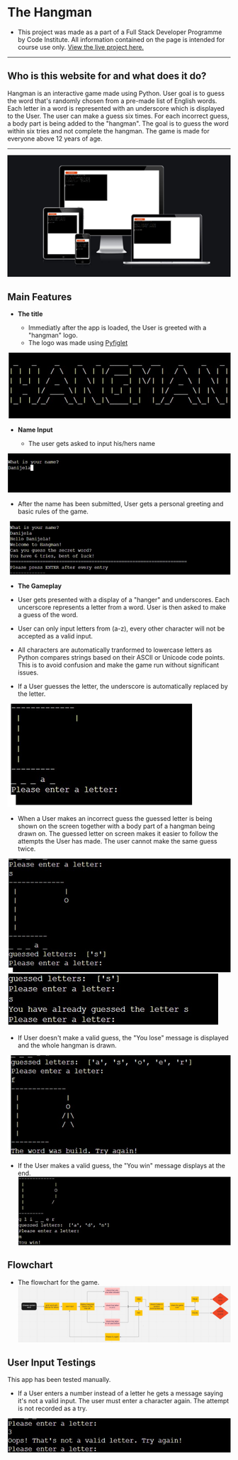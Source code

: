 # The Hangman
- This project was made as a part of a Full Stack Developer Programme by Code Institute. All information contained on the page is intended for course use only.
[View the live project here.](https://the-hangman-x.herokuapp.com/)
-----
## Who is this website for and what does it do? 

Hangman is an interactive game made using Python. User goal is to guess the word that's randomly chosen from a pre-made list of English words. Each letter in a word is represented with an underscore which is displayed to the User. The user can make a guess six times. For each incorrect guess, a body part is being added to the "hangman". The goal is to guess the word within six tries and not complete the hangman. The game is made for everyone above 12 years of age. 

-----
![App Screenshot](wireframes/images/responsive.jpg)
## Main Features
- __The title__

    - Immediatly after the app is loaded, the User is greeted with a "hangman" logo.
    - The logo was made using [Pyfiglet](https://pypi.org/project/pyfiglet/0.7/)

![App Screenshot](wireframes/images/logo.jpg)

- __Name Input__

  - The user gets asked to input his/hers name

![App Screenshot](wireframes/images/name.jpg)

  - After the name has been submitted, User gets a personal greeting and basic rules of the game.
  
![App Screenshot](wireframes/images/name-2.jpg)

- __The Gameplay__

 - User gets presented with a display of a "hanger" and underscores. Each uncerscore represents a letter from a word. User is then asked to make a guess of the word.
 - User can only input letters from (a-z), every other character will not be accepted as a valid input.
 - All characters are automatically tranformed to lowercase letters as Python compares strings based on their ASCII or Unicode  code points. This is to avoid confusion and make the game run without significant issues.
- If a User guesses the letter, the underscore is automatically replaced by the letter.

 ![App Screenshot](wireframes/images/enter-a-letter.jpg)


 - When a User makes an incorrect guess the guessed letter is being shown on the screen together with a body part of a hangman being drawn on. The guessed letter on screen makes it easier to follow the attempts the User has made. The user cannot make the same guess twice.

 ![App Screenshot](wireframes/images/wrong-letter.jpg)
 ![App Screenshot](wireframes/images/guessed-letter.jpg)

- If User doesn't make a valid guess, the "You lose" message is displayed and the whole hangman is drawn.

 ![App Screenshot](wireframes/images/not-guessed.jpg)

- If the User makes a valid guess, the "You win" message displays at the end.
 ![App Screenshot](wireframes/images/guessed-word.jpg)

 ## Flowchart

  - The flowchart for the game.
![App Screenshot](wireframes/images/flow-chart.jpg)

## User Input Testings

This app has been tested manually.
- If a User enters a number instead of a letter he gets a message saying it's not a valid input. The user must enter a character again. The attempt is not recorded as a try.

![App Screenshot](wireframes/images/entered-number.jpg)
















